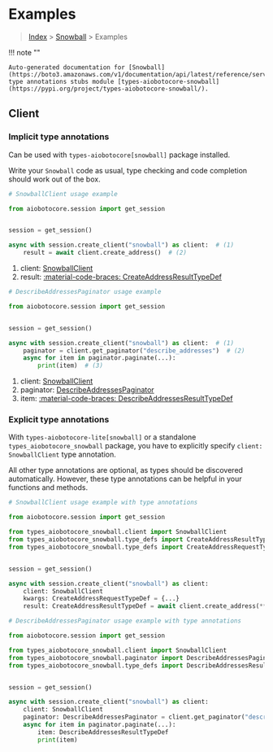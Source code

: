 # Examples

> [Index](../README.md) > [Snowball](./README.md) > Examples

!!! note ""

    Auto-generated documentation for [Snowball](https://boto3.amazonaws.com/v1/documentation/api/latest/reference/services/snowball.html#snowball)
    type annotations stubs module [types-aiobotocore-snowball](https://pypi.org/project/types-aiobotocore-snowball/).

## Client

### Implicit type annotations

Can be used with `types-aiobotocore[snowball]` package installed.

Write your `Snowball` code as usual,
type checking and code completion should work out of the box.



```python
# SnowballClient usage example

from aiobotocore.session import get_session


session = get_session()

async with session.create_client("snowball") as client:  # (1)
    result = await client.create_address()  # (2)
```

1. client: [SnowballClient](./client.md)
2. result: [:material-code-braces: CreateAddressResultTypeDef](./type_defs.md#createaddressresulttypedef) 



```python
# DescribeAddressesPaginator usage example

from aiobotocore.session import get_session


session = get_session()

async with session.create_client("snowball") as client:  # (1)
    paginator = client.get_paginator("describe_addresses")  # (2)
    async for item in paginator.paginate(...):
        print(item)  # (3)
```

1. client: [SnowballClient](./client.md)
2. paginator: [DescribeAddressesPaginator](./paginators.md#describeaddressespaginator)
3. item: [:material-code-braces: DescribeAddressesResultTypeDef](./type_defs.md#describeaddressesresulttypedef) 




### Explicit type annotations

With `types-aiobotocore-lite[snowball]`
or a standalone `types_aiobotocore_snowball` package, you have to explicitly specify
`client: SnowballClient` type annotation.

All other type annotations are optional, as types should be discovered automatically.
However, these type annotations can be helpful in your functions and methods.


```python
# SnowballClient usage example with type annotations

from aiobotocore.session import get_session

from types_aiobotocore_snowball.client import SnowballClient
from types_aiobotocore_snowball.type_defs import CreateAddressResultTypeDef
from types_aiobotocore_snowball.type_defs import CreateAddressRequestTypeDef


session = get_session()

async with session.create_client("snowball") as client:
    client: SnowballClient
    kwargs: CreateAddressRequestTypeDef = {...}
    result: CreateAddressResultTypeDef = await client.create_address(**kwargs)
```



```python
# DescribeAddressesPaginator usage example with type annotations

from aiobotocore.session import get_session

from types_aiobotocore_snowball.client import SnowballClient
from types_aiobotocore_snowball.paginator import DescribeAddressesPaginator
from types_aiobotocore_snowball.type_defs import DescribeAddressesResultTypeDef


session = get_session()

async with session.create_client("snowball") as client:
    client: SnowballClient
    paginator: DescribeAddressesPaginator = client.get_paginator("describe_addresses")
    async for item in paginator.paginate(...):
        item: DescribeAddressesResultTypeDef
        print(item)
```


